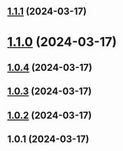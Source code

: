 ## [1.1.1](https://github.com/AlaricWeb/Randomify/compare/v1.1.0...v1.1.1) (2024-03-17)



# [1.1.0](https://github.com/AlaricWeb/Randomify/compare/v1.0.4...v1.1.0) (2024-03-17)



## [1.0.4](https://github.com/AlaricWeb/Randomify/compare/v1.0.2...v1.0.4) (2024-03-17)



## [1.0.3](https://github.com/AlaricWeb/Randomify/compare/v1.0.2...v1.0.3) (2024-03-17)



## [1.0.2](https://github.com/AlaricWeb/Randomify/compare/v1.0.1...v1.0.2) (2024-03-17)



## 1.0.1 (2024-03-17)



